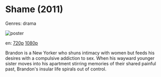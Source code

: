 # Shame (2011)

Genres: drama

![poster](http://image.tmdb.org/t/p/w500/wo6j31YThvs8VPTv9DAI3StSoby.jpg)

en:
  [720p](magnet:?xt=urn:btih:F77CC5B3547D7D7850092A6DCAFD1B37703B9FD9&tr=udp://glotorrents.pw:6969/announce&tr=udp://tracker.opentrackr.org:1337/announce&tr=udp://torrent.gresille.org:80/announce&tr=udp://tracker.openbittorrent.com:80&tr=udp://tracker.coppersurfer.tk:6969&tr=udp://tracker.leechers-paradise.org:6969&tr=udp://p4p.arenabg.ch:1337&tr=udp://tracker.internetwarriors.net:1337)
  [1080p](magnet:?xt=urn:btih:038CC0E294207E52DC528440D7A63FEF34FA6759&tr=udp://glotorrents.pw:6969/announce&tr=udp://tracker.opentrackr.org:1337/announce&tr=udp://torrent.gresille.org:80/announce&tr=udp://tracker.openbittorrent.com:80&tr=udp://tracker.coppersurfer.tk:6969&tr=udp://tracker.leechers-paradise.org:6969&tr=udp://p4p.arenabg.ch:1337&tr=udp://tracker.internetwarriors.net:1337)
  


Brandon is a New Yorker who shuns intimacy with women but feeds his desires with a compulsive addiction to sex. When his wayward younger sister moves into his apartment stirring memories of their shared painful past, Brandon's insular life spirals out of control.